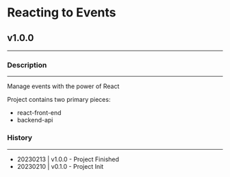 # Reacting to Events
## v1.0.0
---

### Description
---

Manage events with the power of React

Project contains two primary pieces:

 - react-front-end
 - backend-api

### History
---
 - 20230213 | v1.0.0 - Project Finished
 - 20230210 | v0.1.0 - Project Init
 
